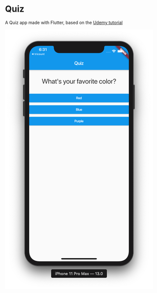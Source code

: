 # Quiz

A Quiz app made with Flutter, based on the [Udemy tutorial](https://www.udemy.com/course/learn-flutter-dart-to-build-ios-android-apps/)

![](screenshots/1.png)
